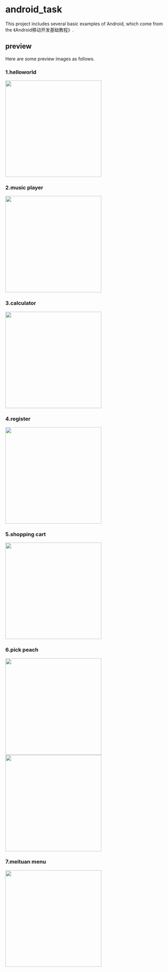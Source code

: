 # android_task
This project includes several basic examples of Android, which come from the 《Android移动开发基础教程》.



## preview

Here are some preview images as follows.

### 1.helloworld

<img src="image/1.helloworld.png" width="300px" />

### 2.music player

<img src="image/2.musicplayer.png" width="300px" />

### 3.calculator

<img src="image/3.calculator.png" width="300px" />

### 4.register

<img src="image/4.register.png" width="300px" />

### 5.shopping cart

<img src="image/5.shoppingcart.png" width="300px" />

### 6.pick peach

<img src="image/6.pickpeach_1.png" width="300px" />

<img src="image/6.pickpeach_2.png" width="300px" />

### 7.meituan menu

<img src="image/7.meituanmenu.png" width="300px" />
